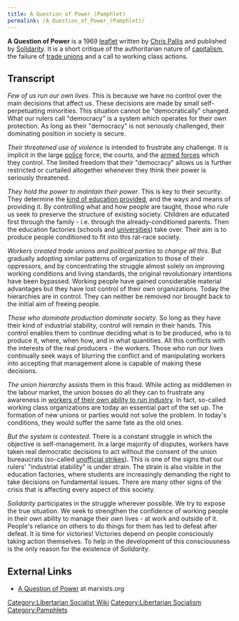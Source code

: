 ```yaml
---
title: A Question of Power (Pamphlet)
permalink: /A_Question_of_Power_(Pamphlet)/
---
```


**A Question of Power** is a 1969
[leaflet](List_of_Libertarian_Socialist_Pamphlets.md "wikilink") written by
[Chris Pallis](Chris_Pallis.md "wikilink") and published by
[Solidarity](Solidarity_(UK).md "wikilink"). It is a short critique of the
authoritarian nature of [capitalism](capitalism.md "wikilink"), the failure
of [trade unions](Trade_Union.md "wikilink") and a call to working class
actions.

## Transcript

*Few of us run our own lives*. This is because we have no control over
the main decisions that affect us. These decisions are made by small
self-perpetuating minorities. This situation cannot be "democratically"
changed. What our rulers call "democracy" is a system which operates for
their own protection. As long as their "democracy" is not seriously
challenged, their dominating position in society is secure.

*Their threatened use of violence* is intended to frustrate any
challenge. It is implicit in the large [police](police.md "wikilink")
force, the courts, and the [armed forces](Military.md "wikilink") which
they control. The limited freedom that their "democracy" allows us is
further restricted or curtailed altogether whenever they think their
power is seriously threatened.

*They hold the power to maintain their power*. This is key to their
security. They determine the [kind of education
provided](Prussian_Education.md "wikilink"), and the ways and means of
providing it. By controlling what and how people are taught, those who
rule us seek to preserve the structure of existing society. Children are
educated first through the family - i.e. through the already-conditioned
parents. Then the education factories (schools and
[universities](University.md "wikilink")) take over. Their aim is to
produce people conditioned to fit into this rat-race society.

*Workers created trade unions and political parties to change all this*.
But gradually adopting similar patterns of organization to those of
their oppressors, and by concentrating the struggle almost solely on
improving working conditions and living standards, the original
revolutionary intentions have been bypassed. Working people have gained
considerable material advantages but they have lost control of their own
organizations. Today the hierarchies are in control. They can neither be
removed nor brought back to the initial aim of freeing people.

*Those who dominate production dominate society*. So long as they have
their kind of industrial stability, control will remain in their hands.
This control enables them to continue deciding what is to be produced,
who is to produce it, where, when how, and in what quantities. All this
conflicts with the interests of the real producers - the workers. Those
who run our lives continually seek ways of blurring the conflict and of
manipulating workers into accepting that management alone is capable of
making these decisions.

*The union hierarchy* assists them in this fraud. While acting as
middlemen in the labour market, the union bosses do all they can to
frustrate any awareness in [workers of their own ability to run
industry](Workers'_Self-Management.md "wikilink"). In fact, so-called
working class organizations are today an essential part of the set up.
The formation of new unions or parties would not solve the problem. In
today's conditions, they would suffer the same fate as the old ones.

*But the system is contested*. There is a constant struggle in which the
objective is self-management. In a large majority of disputes, workers
have taken real democratic decisions to act without the consent of the
union bureaucrats (so-called [unofficial
strikes](Wildcat_Strike.md "wikilink")). This is one of the signs that our
rulers' "industrial stability" is under strain. The strain is also
visible in the education factories, where students are increasingly
demanding the right to take decisions on fundamental issues. There are
many other signs of the crisis that is affecting every aspect of this
society.

*Solidarity* participates in the struggle wherever possible. We try to
expose the true situation. We seek to strengthen the confidence of
working people in their *own* ability to manage their *own* lives - at
work and outside of it. People's reliance on others to do things for
them has led to defeat after defeat. It is time for victories! Victories
depend on people consciously taking action themselves. To help in the
development of this consciousness is the only reason for the existence
of *Solidarity*.

## External Links

- [A Question of
  Power](https://www.marxists.org/archive/brinton/1969/07/question-power.htm)
  at marxists.org

[Category:Libertarian Socialist
Wiki](Category:Libertarian_Socialist_Wiki.md "wikilink")
[Category:Libertarian
Socialism](Category:Libertarian_Socialism.md "wikilink")
[Category:Pamphlets](Category:Pamphlets.md "wikilink")